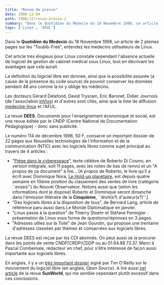 ```yaml
---
title: "Revue de presse"
date: 1998-12-04
path: 1998/12/revue-presse-2
summary: "Dans le Quotidien du Medecin du 18 Novembre 1998, un article de 2 pleines pages sur les \"Toubib-Free\", entendez les medecins utilisateurs de Linux."
tags: ['Linux', 'AFUL']
---
```


<P>
Dans le <B>Quotidien du Medecin</B> du 18 Novembre 1998, un article de 2
pleines pages sur les "Toubib-Free", entendez les medecins utilisateurs
de Linux.
</P>

<P>
Cet article très élogieux pour Linux constate cependant l'absence
actuelle de logiciel de gestion de cabinet medical sous Linux, tout en
décrivant les avantages que cela aurait.
</P>

<P>
La definition du logiciel libre est donnee, ainsi que la possibilite
assurée (a cause de la presence du code source) de pouvoir conserver les
données pendant 48 ans comme la loi y oblige les médecins.
</P>

<P>
Les docteurs Gérard Delafond, David Trysram, Eric Baronet, Didier
Journois (de l'association <A HREF="http://www.invivo.net/">InVivo</A>)
et d'autres sont cités, ainsi que la liste de diffusion <A HREF="http://www.invivo.net/medecine-linux/">medecine-linux</A> et l'AFUL.
</P>

<P>
La revue <B>DEES</B>, Documents pour l'enseignement économique et social, est
une revue éditée par le CNDP (Centre National de Documentation
Pédagogique) - donc sans publicité.
</P>

<P>
Le numéro 114 de décembre 1998, 50 F, consacre un important dossier de
22 pages aux Nouvelles technologies de l'information et de la
communication (NTIC) avec les logiciels libres comme sujet principal au
travers de 4 articles :
</P>

<UL>

<LI>"<A HREF="http://www.dmi.ens.fr/~dicosmo/Piege/PiegeFR.html">Piège
dans le cyberespace</A>", texte célèbre de Roberto Di Cosmo,
en version intégrale, soit 11 pages, avec les notes de bas de
renvoi et un "A propos de ce document" à lire... [A propos
de Roberto, le livre qu'il a écrit avec Dominique Nora, <A HREF="http://www.00h00.com/direct.cfm?titre=4809980401">Le Hold-up
planétaire</A>, est depuis quatre semaine en 10ème position du classement
des ventes de livre (catégorie ``essais'') du Nouvel Observateur.  Notons
aussi que (selon les informations dont je dispose) Roberto et Dominique
seront dimanche dans l'émission littéraire de la <B>Cinquième</B>,
``droit(s?) d'auteur(s?)''.]

<LI>"Des logiciels libres à la disposition de tous", de Bernard Lang,
article de référence paru aussi dans Le Monde Diplomatique en janvier.
<LI>"Linux passe à la question" de Thierry Stoehr et Stéfane Fermigier :
présentation de Linux sous forme de questions/réponses en 3 pages.
<LI>"Adresses utiles sur la Toile" de Jean Gourdin, qui propose une
trentaine d'adresses classées par thèmes et consacrées aux logiciels
libres.
</UL>

<P>
La revue DEES est reçue par les CDI abonnés. On peut aussi se la
procurer dans les points de vente CNDP/CRDP/CDDP ou au 01.64.88.73.37.
Merci à Pascal Combemale, rédacteur en chef, pour s'être intéressé de
façon aussi importante aux logiciels libres.
</P>

<P>
En anglais, il y a un <A HREF="http://www.edventure.com/release1/1198.html">très important
dossier</A> signé par Tim O'Reilly sur le mouvement du logiciel
libre (en anglais, <EM>Open Source</EM>).  A lire aussi <A HREF="http://www.sunworld.com/swol-12-1998/swol-12-linuxunix.html">cet
article</A> de la revue <B>SunWorld</B>, qui me semble cependant plutôt excessif
dans ces conclusions.
</P>


